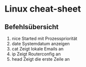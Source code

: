 # Linux cheat-sheet

## Befehlsübersicht

1. nice  Started mit Prozesspriorität
2. date  Systemdatum anzeigen
3. cat Zeigt lokale Emails an
4. ip  Zeigt Routerconfig an
5. head  Zeigt die erste Zeile an
